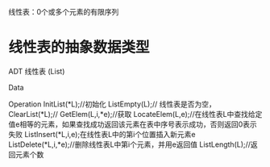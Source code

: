 线性表：0个或多个元素的有限序列

# 线性表的抽象数据类型
ADT  线性表 (List)

Data

Operation
    InitList(*L);//初始化
    ListEmpty(L);// 线性表是否为空，
    ClearList(*L);//
    GetElem(L,i,*e);//获取
    LocateElem(L,e);//在线性表L中查找给定值e相等的元素，如果查找成功返回该元素在表中序号表示成功，否则返回0表示失败
    ListInsert(*L,i,e);在线性表L中的第i个位置插入新元素e
    ListDelete(*L,i,*e);//删除线性表L中第i个元素，并用e返回值
    ListLength(L);//返回元素个数